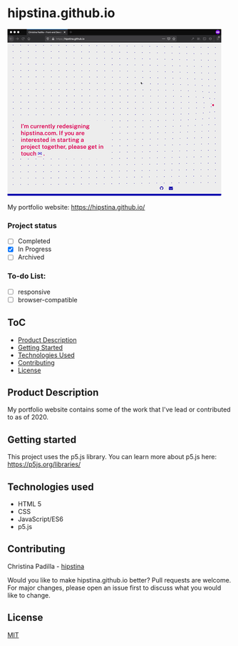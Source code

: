 # hipstina.github.io
![GIF](https://github.com/hipstina/hipstina.github.io/blob/master/assets/images/uc.gif) 

My portfolio website: https://hipstina.github.io/
### Project status
- [ ] Completed
- [X] In Progress
- [ ] Archived   
### To-do List:
 - [ ] responsive
 - [ ] browser-compatible

## ToC
- [Product Description](https://github.com/hipstina/hipstina.github.io#ProductDescription)
- [Getting Started](https://github.com/hipstina/hipstina.github.io#getting-started)
- [Technologies Used](https://github.com/hipstina/hipstina.github.io#Technologies-Used)
- [Contributing](https://github.com/hipstina/hipstina.github.io#Contributing)
- [License](https://github.com/hipstina/hipstina.github.io#License)

## Product Description
My portfolio website contains some of the work that I've lead or contributed to as of 2020.
    
## Getting started
This project uses the p5.js library. You can learn more about p5.js here: https://p5js.org/libraries/
 
## Technologies used
- HTML 5
- CSS
- JavaScript/ES6
- p5.js
    
## Contributing
Christina Padilla - [hipstina](https://github.com/hipstina/)  

Would you like to make hipstina.github.io better? Pull requests are welcome. For major changes, please open an issue first to discuss what you would like to change.

## License
[MIT](https://choosealicense.com/licenses/mit/)

